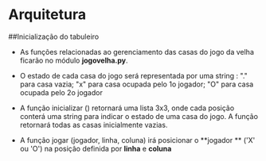 # Arquitetura
##Inicialização do tabuleiro

* As funções relacionadas ao gerenciamento das casas do jogo da velha ficarão no módulo  **jogovelha.py**.

* O estado de cada casa do jogo será representada por uma string : "." para casa vazia; "x" para casa ocupada pelo 1o jogador; "O" 
para casa ocupada pelo 2o jogador 

* A função inicializar () retornará uma lista 3x3, onde cada posição conterá uma string para indicar o estado de uma casa do jogo.
A função retornará todas as casas inicialmente vazias.

* A função jogar (jogador, linha, coluna) irá posicionar o **jogador ** ('X' ou 'O') na posição  definida por **linha** e **coluna**
